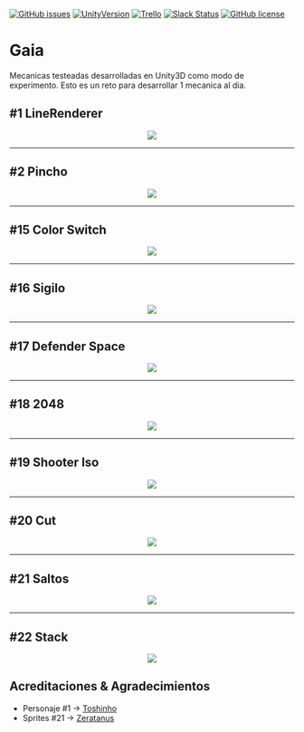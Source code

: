 [![GitHub issues](https://img.shields.io/github/issues/Nerve-Alexandria/Gaia.svg)](https://github.com/Nerve-Alexandria/Gaia/issues)
[![UnityVersion](https://img.shields.io/badge/Unity-5.6.1f1-blue.svg)](https://unity3d.com/es)
[![Trello](https://img.shields.io/badge/Trello-OFF-red.svg)](https://github.com/MOON-TYPE/MIcaros)
[![Slack Status](https://moonantonio.herokuapp.com/badge.svg)](https://moonantonio.herokuapp.com/)
[![GitHub license](https://img.shields.io/badge/license-MIT-blue.svg)](https://raw.githubusercontent.com/Nerve-Alexandria/Gaia/master/LICENSE)

# Gaia
Mecanicas testeadas desarrolladas en Unity3D como modo de experimento. Esto es un reto para desarrollar 1 mecanica al dia.

## #1 LineRenderer
<p align="center">
  <img src="https://github.com/Nerve-Alexandria/Gaia/blob/master/res/prev01.gif?raw=true">
</p>

---

## #2 Pincho
<p align="center">
  <img src="https://github.com/Nerve-Alexandria/Gaia/blob/master/res/prev02.gif?raw=true">
</p>

---

## #15 Color Switch
<p align="center">
  <img src="https://github.com/Nerve-Alexandria/Gaia/blob/master/res/prev15.gif?raw=true">
</p>

---

## #16 Sigilo
<p align="center">
  <img src="https://github.com/Nerve-Alexandria/Gaia/blob/master/res/prev16.gif?raw=true">
</p>

---

## #17 Defender Space
<p align="center">
  <img src="https://github.com/Nerve-Alexandria/Gaia/blob/master/res/prev17.gif?raw=true">
</p>

---

## #18 2048
<p align="center">
  <img src="https://github.com/Nerve-Alexandria/Gaia/blob/master/res/prev18.gif?raw=true">
</p>

---

## #19 Shooter Iso
<p align="center">
  <img src="https://github.com/Nerve-Alexandria/Gaia/blob/master/res/prev19.gif?raw=true">
</p>

---

## #20 Cut
<p align="center">
  <img src="https://github.com/Nerve-Alexandria/Gaia/blob/master/res/prev20.gif?raw=true">
</p>

---

## #21 Saltos
<p align="center">
  <img src="https://github.com/Nerve-Alexandria/Gaia/blob/master/res/prev21.gif?raw=true">
</p>

---

## #22 Stack
<p align="center">
  <img src="https://github.com/Nerve-Alexandria/Gaia/blob/master/res/prev22.gif?raw=true">
</p>

## Acreditaciones & Agradecimientos

* Personaje #1 -> [Toshinho][1]
* Sprites #21 -> [Zeratanus][2]


[1]: http://toshinho.deviantart.com/
[2]: http://zeratanus.deviantart.com/
